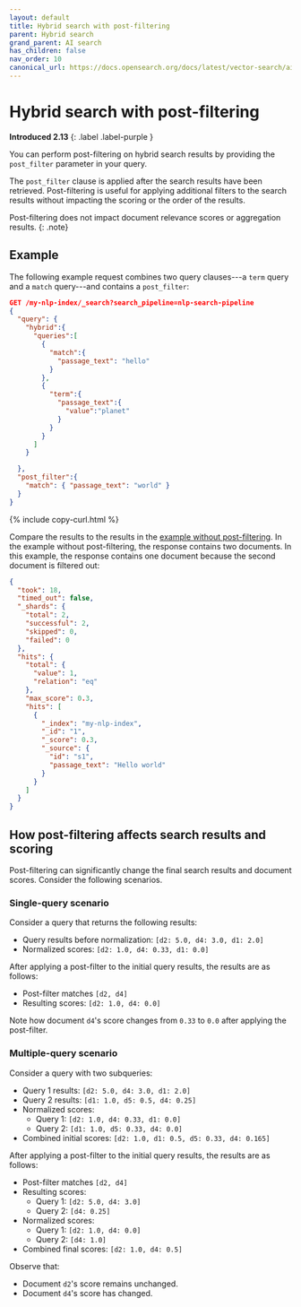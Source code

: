 ```yaml
---
layout: default
title: Hybrid search with post-filtering
parent: Hybrid search
grand_parent: AI search
has_children: false
nav_order: 10
canonical_url: https://docs.opensearch.org/docs/latest/vector-search/ai-search/hybrid-search/post-filtering/
---
```


# Hybrid search with post-filtering
**Introduced 2.13**
{: .label .label-purple }

You can perform post-filtering on hybrid search results by providing the `post_filter` parameter in your query.

The `post_filter` clause is applied after the search results have been retrieved. Post-filtering is useful for applying additional filters to the search results without impacting the scoring or the order of the results. 

Post-filtering does not impact document relevance scores or aggregation results.
{: .note}

## Example

The following example request combines two query clauses---a `term` query and a `match` query---and contains a `post_filter`:

```json
GET /my-nlp-index/_search?search_pipeline=nlp-search-pipeline
{
  "query": {
    "hybrid":{
      "queries":[
        {
          "match":{
            "passage_text": "hello"
          }
        },
        {
          "term":{
            "passage_text":{
              "value":"planet"
            }
          }
        }
      ]
    }

  },
  "post_filter":{
    "match": { "passage_text": "world" }
  }
}
```
{% include copy-curl.html %}

Compare the results to the results in the [example without post-filtering]({{site.url}}{{site.baseurl}}/vector-search/ai-search/hybrid-search/#example-combining-a-match-query-and-a-term-query). In the example without post-filtering, the response contains two documents. In this example, the response contains one document because the second document is filtered out:

```json
{
  "took": 18,
  "timed_out": false,
  "_shards": {
    "total": 2,
    "successful": 2,
    "skipped": 0,
    "failed": 0
  },
  "hits": {
    "total": {
      "value": 1,
      "relation": "eq"
    },
    "max_score": 0.3,
    "hits": [
      {
        "_index": "my-nlp-index",
        "_id": "1",
        "_score": 0.3,
        "_source": {
          "id": "s1",
          "passage_text": "Hello world"
        }
      }
    ]
  }
}
```

## How post-filtering affects search results and scoring

Post-filtering can significantly change the final search results and document scores. Consider the following scenarios.

### Single-query scenario

Consider a query that returns the following results:
- Query results before normalization: `[d2: 5.0, d4: 3.0, d1: 2.0]`
- Normalized scores: `[d2: 1.0, d4: 0.33, d1: 0.0]`

After applying a post-filter to the initial query results, the results are as follows:
- Post-filter matches `[d2, d4]`
- Resulting scores: `[d2: 1.0, d4: 0.0]`

Note how document `d4`'s score changes from `0.33` to `0.0` after applying the post-filter.

### Multiple-query scenario

Consider a query with two subqueries:
- Query 1 results: `[d2: 5.0, d4: 3.0, d1: 2.0]`
- Query 2 results: `[d1: 1.0, d5: 0.5, d4: 0.25]`
- Normalized scores:
  - Query 1: `[d2: 1.0, d4: 0.33, d1: 0.0]`
  - Query 2: `[d1: 1.0, d5: 0.33, d4: 0.0]`
- Combined initial scores: `[d2: 1.0, d1: 0.5, d5: 0.33, d4: 0.165]`

After applying a post-filter to the initial query results, the results are as follows:
- Post-filter matches `[d2, d4]`
- Resulting scores:
  - Query 1: `[d2: 5.0, d4: 3.0]`
  - Query 2: `[d4: 0.25]`
- Normalized scores:
  - Query 1: `[d2: 1.0, d4: 0.0]`
  - Query 2: `[d4: 1.0]`
- Combined final scores: `[d2: 1.0, d4: 0.5]`

Observe that:
- Document `d2`'s score remains unchanged.
- Document `d4`'s score has changed.